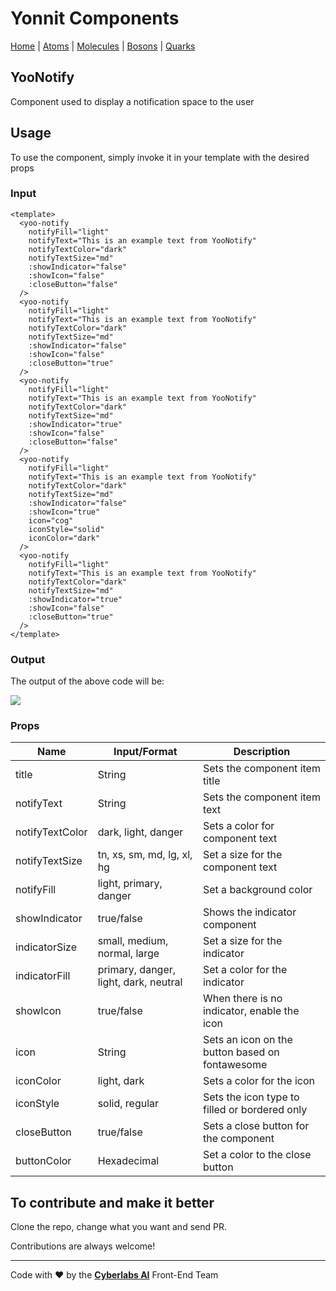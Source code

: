 # Yonnit Components

[Home](https://github.com/Yoonit-Labs/vue-yoonit-components/blob/development/README.md) | [Atoms](https://github.com/Yoonit-Labs/vue-yoonit-components/blob/development/README.md#atoms) | [Molecules](https://github.com/Yoonit-Labs/vue-yoonit-components/blob/development/README.md#molecules) | [Bosons](https://github.com/Yoonit-Labs/vue-yoonit-components/blob/development/README.md#bosons) | [Quarks](https://github.com/Yoonit-Labs/vue-yoonit-components/blob/development/README.md#quarks)

## YooNotify

Component used to display a notification space to the user

## Usage

To use the component, simply invoke it in your template with the desired props

### Input
```vue
<template>
  <yoo-notify
    notifyFill="light"
    notifyText="This is an example text from YooNotify"
    notifyTextColor="dark"
    notifyTextSize="md"
    :showIndicator="false"
    :showIcon="false"
    :closeButton="false"
  />
  <yoo-notify
    notifyFill="light"
    notifyText="This is an example text from YooNotify"
    notifyTextColor="dark"
    notifyTextSize="md"
    :showIndicator="false"
    :showIcon="false"
    :closeButton="true"
  />
  <yoo-notify
    notifyFill="light"
    notifyText="This is an example text from YooNotify"
    notifyTextColor="dark"
    notifyTextSize="md"
    :showIndicator="true"
    :showIcon="false"
    :closeButton="false"
  />
  <yoo-notify
    notifyFill="light"
    notifyText="This is an example text from YooNotify"
    notifyTextColor="dark"
    notifyTextSize="md"
    :showIndicator="false"
    :showIcon="true"
    icon="cog"
    iconStyle="solid"
    iconColor="dark"
  />
  <yoo-notify
    notifyFill="light"
    notifyText="This is an example text from YooNotify"
    notifyTextColor="dark"
    notifyTextSize="md"
    :showIndicator="true"
    :showIcon="false"
    :closeButton="true"
  />
</template>
```
### Output

The output of the above code will be:

<img src="https://github.com/Yoonit-Labs/vue-yoonit-components/blob/feature/readme/public/readme-img/notify.png">

### Props

| Name               | Input/Format                                  | Description                                                                 |
| -                  | -                                             | -                                                                           |
| title              | String                                        | Sets the component item title                                               |
| notifyText         | String                                        | Sets the component item text                                                |
| notifyTextColor    | dark, light, danger                           | Sets a color for component text                                             |
| notifyTextSize     | tn, xs, sm, md, lg, xl, hg                    | Set a size for the component text                                           |
| notifyFill         | light, primary, danger                        | Set a background color                                                      |
| showIndicator      | true/false                                    | Shows the indicator component                                               |
| indicatorSize      | small, medium, normal, large                  | Set a size for the indicator                                                |
| indicatorFill      | primary, danger, light, dark, neutral         | Set a color for the indicator                                               |
| showIcon           | true/false                                    | When there is no indicator, enable the icon                                 |
| icon               | String                                        | Sets an icon on the button based on fontawesome                             |
| iconColor          | light, dark                                   | Sets a color for the icon                                                   |
| iconStyle          | solid, regular                                | Sets the icon type to filled or bordered only                               |
| closeButton        | true/false                                    | Sets a close button for the component                                       |
| buttonColor        | Hexadecimal                                   | Set a color to the close button                                             |


## To contribute and make it better

Clone the repo, change what you want and send PR.

Contributions are always welcome!

---

Code with ❤ by the [**Cyberlabs AI**](https://cyberlabs.ai/) Front-End Team
